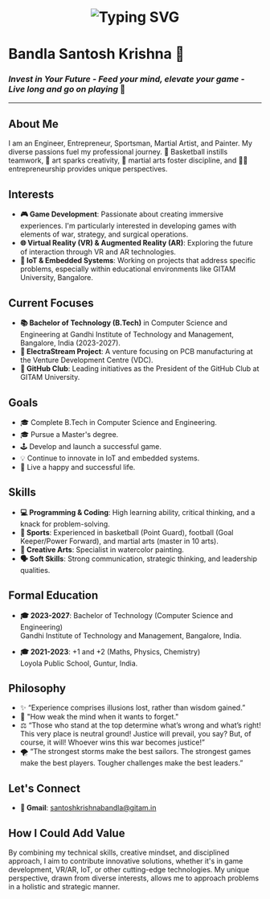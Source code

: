 <h1 align="center">
    <img src="https://readme-typing-svg.herokuapp.com/?font=Righteous&size=35&center=true&vCenter=true&width=500&height=70&duration=4000&lines=Hi+There!+👋;+Namaste!;" alt="Typing SVG" />
</h1>

# Bandla Santosh Krishna 🌟

### *Invest in Your Future - Feed your mind, elevate your game - Live long and go on playing* 🚀

---

## About Me
I am an Engineer, Entrepreneur, Sportsman, Martial Artist, and Painter. My diverse passions fuel my professional journey. 🏀 Basketball instills teamwork, 🎨 art sparks creativity, 🥋 martial arts foster discipline, and 🧑‍💼 entrepreneurship provides unique perspectives.

## Interests
- **🎮 Game Development**: Passionate about creating immersive experiences. I'm particularly interested in developing games with elements of war, strategy, and surgical operations.
- **🌐 Virtual Reality (VR) & Augmented Reality (AR)**: Exploring the future of interaction through VR and AR technologies.
- **🔗 IoT & Embedded Systems**: Working on projects that address specific problems, especially within educational environments like GITAM University, Bangalore.

## Current Focuses
- **📚 Bachelor of Technology (B.Tech)** in Computer Science and Engineering at Gandhi Institute of Technology and Management, Bangalore, India (2023-2027).
- **🔧 ElectraStream Project**: A venture focusing on PCB manufacturing at the Venture Development Centre (VDC).
- **🚀 GitHub Club**: Leading initiatives as the President of the GitHub Club at GITAM University.

## Goals
- 🎓 Complete B.Tech in Computer Science and Engineering.
- 🎓 Pursue a Master's degree.
- 🕹️ Develop and launch a successful game.
- 💡 Continue to innovate in IoT and embedded systems.
- 🌟 Live a happy and successful life.

## Skills
- **💻 Programming & Coding**: High learning ability, critical thinking, and a knack for problem-solving.
- **🏅 Sports**: Experienced in basketball (Point Guard), football (Goal Keeper/Power Forward), and martial arts (master in 10 arts).
- **🎨 Creative Arts**: Specialist in watercolor painting.
- **🗣️ Soft Skills**: Strong communication, strategic thinking, and leadership qualities.

## Formal Education
- **🎓 2023-2027**: Bachelor of Technology (Computer Science and Engineering)  
  Gandhi Institute of Technology and Management, Bangalore, India.

- **🎓 2021-2023**: +1 and +2 (Maths, Physics, Chemistry)  
  Loyola Public School, Guntur, India.

## Philosophy
- ✨ “Experience comprises illusions lost, rather than wisdom gained.”
- 💭 "How weak the mind when it wants to forget."
- ⚖️ “Those who stand at the top determine what’s wrong and what’s right! This very place is neutral ground! Justice will prevail, you say? But, of course, it will! Whoever wins this war becomes justice!”
- 🌪️ “The strongest storms make the best sailors. The strongest games make the best players. Tougher challenges make the best leaders.”

## Let's Connect
- **📧 Gmail**: [santoshkrishnabandla@gitam.in](mailto:santoshkrishnabandla@gitam.in)

## How I Could Add Value
By combining my technical skills, creative mindset, and disciplined approach, I aim to contribute innovative solutions, whether it's in game development, VR/AR, IoT, or other cutting-edge technologies. My unique perspective, drawn from diverse interests, allows me to approach problems in a holistic and strategic manner.
